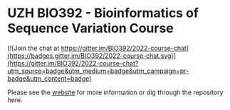 # UZH BIO392 - Bioinformatics of Sequence Variation Course

[![Join the chat at https://gitter.im/BIO392/2022-course-chat](https://badges.gitter.im/BIO392/2022-course-chat.svg)](https://gitter.im/BIO392/2022-course-chat?utm_source=badge&utm_medium=badge&utm_campaign=pr-badge&utm_content=badge)

Please see the [website](https://compbiozurich.org/courses/UZH-BIO392/) for more information or dig through the repository here.
